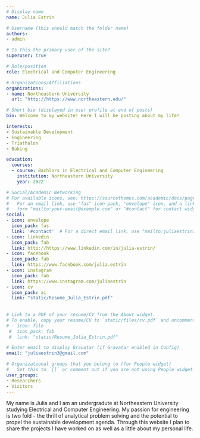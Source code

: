 ```yaml
---
# Display name
name: Julia Estrin

# Username (this should match the folder name)
authors:
- admin

# Is this the primary user of the site?
superuser: true

# Role/position
role: Electrical and Computer Engineering

# Organizations/Affiliations
organizations:
- name: Northeastern University
  url: "http://https://www.northeastern.edu/"

# Short bio (displayed in user profile at end of posts)
bio: Welcome to my website! Here I will be posting about my life! 

interests:
- Sustainable Development 
- Engineering 
- Triathalon 
- Baking 

education:
  courses:
  - course: Bachlors in Electrical and Computer Engineering 
    institution: Northeastern University
    year: 2022

# Social/Academic Networking
# For available icons, see: https://sourcethemes.com/academic/docs/page-builder/#icons
#   For an email link, use "fas" icon pack, "envelope" icon, and a link in the
#   form "mailto:your-email@example.com" or "#contact" for contact widget.
social:
- icon: envelope
  icon_pack: fas
  link: '#contact'  # For a direct email link, use "mailto:juliaestrin3@gmail.com".
- icon: linkedin
  icon_pack: fab
  link: http://https://www.linkedin.com/in/julia-estrin/
- icon: facebook
  icon_pack: fab
  link: https://www.facebook.com/julia.estrin
- icon: instagram
  icon_pack: fab
  link: https://www.instagram.com/juliaestrin
- icon: cv
  icon_pack: ai
  link: "static/Resume_Julia_Estrin.pdf"
  
  
# Link to a PDF of your resume/CV from the About widget.
# To enable, copy your resume/CV to `static/files/cv.pdf` and uncomment the lines below.
# - icon: file
 #  icon_pack: fab
 #  link: "static/Resume_Julia_Estrin.pdf"

# Enter email to display Gravatar (if Gravatar enabled in Config)
email: "juliaestrin3@gmail.com"

# Organizational groups that you belong to (for People widget)
#   Set this to `[]` or comment out if you are not using People widget.
user_groups:
- Researchers
- Visitors
---
```


My name is Julia and I am an undergradute at Northeastern University studying Electrical and Computer Engineering. My passion for engineering is two fold - the thrill of analytical problem solving and the potential to propel the sustainable development agenda. Through this website I plan to share the projects I have worked on as well as a little about my personal life. 

